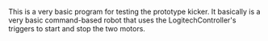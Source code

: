 This is a very basic program for testing the prototype kicker. It basically is a very basic command-based robot that uses the
LogitechController's triggers to start and stop the two motors.

